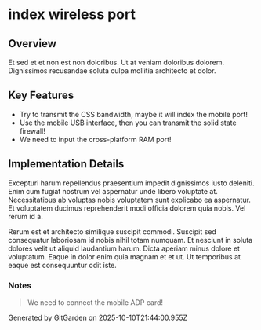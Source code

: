 # index wireless port

## Overview
Et sed et et non est non doloribus. Ut at veniam doloribus dolorem. Dignissimos recusandae soluta culpa mollitia architecto et dolor.

## Key Features
- Try to transmit the CSS bandwidth, maybe it will index the mobile port!
- Use the mobile USB interface, then you can transmit the solid state firewall!
- We need to input the cross-platform RAM port!

## Implementation Details
Excepturi harum repellendus praesentium impedit dignissimos iusto deleniti. Enim cum fugiat nostrum vel aspernatur unde libero voluptate at. Necessitatibus ab voluptas nobis voluptatem sunt explicabo ea aspernatur. Et voluptatem ducimus reprehenderit modi officia dolorem quia nobis. Vel rerum id a.
 Rerum est et architecto similique suscipit commodi. Suscipit sed consequatur laboriosam id nobis nihil totam numquam. Et nesciunt in soluta dolores velit ut aliquid laudantium harum. Dicta aperiam minus dolore et voluptatum. Eaque in dolor enim quia magnam et et ut. Ut temporibus at eaque est consequuntur odit iste.

### Notes
> We need to connect the mobile ADP card!

Generated by GitGarden on 2025-10-10T21:44:00.955Z